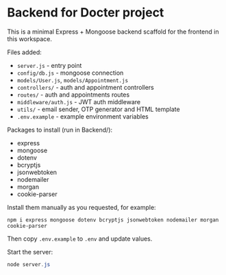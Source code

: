 # Backend for Docter project

This is a minimal Express + Mongoose backend scaffold for the frontend in this workspace.

Files added:

- `server.js` - entry point
- `config/db.js` - mongoose connection
- `models/User.js`, `models/Appointment.js`
- `controllers/` - auth and appointment controllers
- `routes/` - auth and appointments routes
- `middleware/auth.js` - JWT auth middleware
- `utils/` - email sender, OTP generator and HTML template
- `.env.example` - example environment variables

Packages to install (run in Backend/):

- express
- mongoose
- dotenv
- bcryptjs
- jsonwebtoken
- nodemailer
- morgan
- cookie-parser

Install them manually as you requested, for example:

```
npm i express mongoose dotenv bcryptjs jsonwebtoken nodemailer morgan cookie-parser
```

Then copy `.env.example` to `.env` and update values.

Start the server:

```powershell
node server.js
```
